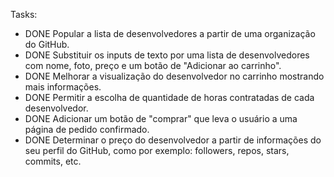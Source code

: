Tasks:

- DONE Popular a lista de desenvolvedores a partir de uma organização do GitHub.
- DONE Substituir os inputs de texto por uma lista de desenvolvedores com nome, foto, preço e um botão de "Adicionar ao carrinho".
- DONE Melhorar a visualização do desenvolvedor no carrinho mostrando mais informações.
- DONE Permitir a escolha de quantidade de horas contratadas de cada desenvolvedor.
- DONE Adicionar um botão de "comprar" que leva o usuário a uma página de pedido confirmado.
- DONE Determinar o preço do desenvolvedor a partir de informações do seu perfil do GitHub, como por exemplo: followers, repos, stars, commits, etc.